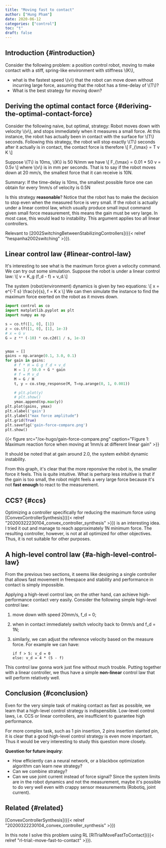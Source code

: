 ```yaml
---
title: "Moving fast to contact"
author: ["Hung Pham"]
date: 2020-06-12
categories: ["control"]
toc: "t"
draft: false
---
```


## Introduction {#introduction}

Consider the following problem: a position control robot, moving to
make contact with a stiff, spring-like environment with stiffness \\(K\\),

-   what is the fastest speed \\(v\\) that the robot can move down without
    incurring large force, assuming that the robot has a time-delay of
    \\(T\\)?
-   What is the best strategy for moving down?


## Deriving the optimal contact force {#deriving-the-optimal-contact-force}

Consider the following naive, but optimal, strategy: Robot moves down
with velocity \\(v\\), and stops immediately when it measures a small
force. At this instance, the robot has actually been in contact with
the surface for \\(T\\) seconds.  Following this strategy, the robot will
stop exactly \\(T\\) seconds after it actually is in contact, the contact
force is therefore \\[ F\_{\max} = T v K \\]

Suppose \\(T\\) is 10ms, \\(K\\) is 50 N/mm we have
\\[
F\_{\max} = 0.01 \* 50 v = 0.5v
\\]
where \\(v\\) is in mm per seconds. That is to say if the robot moves down
at 20 mm/s, the smallest force that it can receive is 10N.

Summary: If the time-delay is 10ms, the smallest possible force one
can obtain for every 1mm/s of velocity is 0.5N

Is this strategy **reasonable**? Notice that the robot has to make the
decision to stop even when the measured force is very small. If the
robot is actually under a linear control law, which usually produce
small input command given small force measurement, this means the gain
must be very large. In most case, this would lead to instability. This
argument applies too all linear controllers.

Relevant to [2002SwitchingBetweenStabilizingControllers]({{< relref "hespanha2002switching" >}}).


## Linear control law {#linear-control-law}

It's interesting to see what is the maximum force given a velocity
command.  We can try out some simulation. Suppose the robot is under a
linear control law: \\[ v = K\_g (f\_d - f) + v\_d.\\]

The system (robot/environment) dynamics is given by two equations: \\[
x = e^{-T s} \frac{v}{s}, f = K x \\] We can then simulate the instance
to find the maximum force exerted on the robot as it moves down.

```python
import control as co
import matplotlib.pyplot as plt
import numpy as np

s = co.tf([1, 0], [1])
z = co.tf([1, 0], [1], 1e-3)
# x = G v
G = z ** (-10) * co.c2d(1 / s, 1e-3)


ymax = []
gains = np.arange(0.1, 3.0, 0.1)
for gain in gains:
    # f * H = G g f_d + v_d
    H = 1 / 50.0 + G * gain
    # f = M v_d
    M = G / H
    t, y = co.step_response(M, T=np.arange(0, 1, 0.001))

    # plt.plot(y)
    # plt.show()
    ymax.append(np.max(y))
plt.plot(gains, ymax)
plt.xlabel('gain')
plt.ylabel("max force amplitude")
plt.grid(True)
plt.savefig('gain-force-compare.png')
plt.show()
```

<a id="org9c56047"></a>

{{< figure src="/ox-hugo/gain-force-compare.png" caption="Figure 1: Maximum reaction force when moving at 1mm/s at different linear gain" >}}

It should be noted that at gain around 2.0, the system exhibit dynamic
instability.

From this graph, it's clear that the more reponsive the robot is, the
smaller force it feels. This is quite intuitive. What is perharp less
intuitive is that if the gain is too small, the robot might feels a
very large force because it's not **fast enough** to react to the
measurement.


## CCS? {#ccs}

Optimizing a controller specifically for reducing the maximum force
using [ConvexControllerSynthesis]({{< relref "20200322230104_convex_controller_synthesis" >}}) is an interesting idea. I tried it
out and manage to reach approximately 1N minimum force.  The
resulting controller, however, is not at all optimized for other
objectives. Thus, it is not suitable for other purposes.


## A high-level control law {#a-high-level-control-law}

From the previous two sections, it seems like designing a single
controller that allows fast movement in freespace and stability and
performance in contact is simply impossible.

Applying a high-level control law, on the other hand, can achieve
high-performance contact very easily. Consider the following simple
high-level control law:

1.  move down with speed 20mm/s, f\_d = 0;
2.  when in contact immediately switch velocity back to 0mm/s and f\_d = 1N;
3.  similarly, we can adjust the reference velocity based on the
    measure force. For example we can have:

    ```nil
    if f > 5: v_d = 0
    else: v_d = 4 * (5 - f)
    ```

This control law gonna work just fine without much trouble. Putting
together with a linear controller, we thus have a simple
**non-linear** control law that will perform relatively well.


## Conclusion {#conclusion}

Even for the very simple task of making contact as fast as possible,
we learn that a high-level control strategy is
indispensible. Low-level control laws, i.e. CCS or linear
controllers, are insufficient to guarantee high performance.

For more complex task, such as 1 pin insertion, 2 pins insertion
slanted pin, it is clear that a good high-level control strategy is
even more important. Thus it would be very interesting to study this
question more closely.

**Question for future inquiry**:

-   How efficiently can a neural network, or a blackbox optimization
    algorithm can learn new strategy?
-   Can we combine strategy?
-   Can we use joint current instead of force signal? Since the system
    limits are in the robot dynamics and not the measurement, maybe
    it's possible to do very well even with crappy sensor
    measurements (Robotiq, joint current).


## Related {#related}

[ConvexControllerSynthesis]({{< relref "20200322230104_convex_controller_synthesis" >}})

In this note I solve this problem using RL [RlTrialMoveFastToContact]({{< relref "rl-trial:-move-fast-to-contact" >}}).
